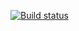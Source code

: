 [![Build status](https://ci.appveyor.com/api/projects/status/msjf5kpqa78227kb?svg=true)](https://ci.appveyor.com/project/NikitaBez/hw3-testingwebinterface)
